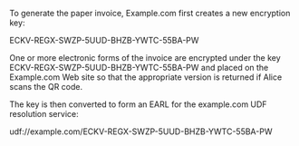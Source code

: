 To generate the paper invoice, Example.com first creates a new encryption key:

ECKV-REGX-SWZP-5UUD-BHZB-YWTC-55BA-PW

One or more electronic forms of the invoice are encrypted under the key 
ECKV-REGX-SWZP-5UUD-BHZB-YWTC-55BA-PW and placed on the Example.com Web site so that 
the appropriate version is returned if Alice scans the QR code.

The key is then converted to form an EARL for the example.com UDF resolution service:

udf://example.com/ECKV-REGX-SWZP-5UUD-BHZB-YWTC-55BA-PW
